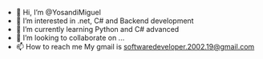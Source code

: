 - 👋 Hi, I’m @YosandiMiguel
- 👀 I’m interested in .net, C# and Backend development
- 🌱 I’m currently learning Python and C# advanced
- 💞️ I’m looking to collaborate on ...
- 📫 How to reach me My gmail is softwaredeveloper.2002.19@gmail.com


<!---
YosandiMiguel/YosandiMiguel is a ✨ special ✨ repository because its `README.md` (this file) appears on your GitHub profile.
You can click the Preview link to take a look at your changes.
--->
